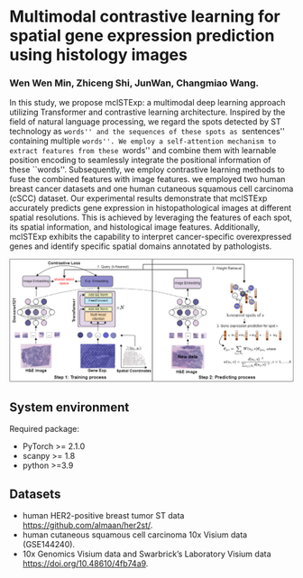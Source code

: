 # Multimodal contrastive learning for spatial gene expression prediction using histology images
### Wen Wen Min, Zhiceng Shi, JunWan, Changmiao Wang.
In this study, we propose mclSTExp: a multimodal deep learning approach utilizing Transformer and contrastive learning architecture. Inspired by the field of natural language processing, we regard the spots detected by ST technology as ``words'' and the sequences of these spots as ``sentences'' containing multiple ``words''. We employ a self-attention mechanism to extract features from these ``words'' and combine them with learnable position encoding to seamlessly integrate the positional information of these ``words''. Subsequently, we employ contrastive learning methods to fuse the combined features with image features. we employed two human breast cancer datasets and one human cutaneous squamous cell carcinoma (cSCC) dataset. Our experimental results demonstrate that mclSTExp accurately predicts gene expression in histopathological images at different spatial resolutions. This is achieved by leveraging the features of each spot, its spatial information, and histological image features. Additionally, mclSTExp exhibits the capability to interpret cancer-specific overexpressed genes and identify specific spatial domains annotated by pathologists.

![(Variational)](workflow.png)


## System environment
Required package:
- PyTorch >= 2.1.0
- scanpy >= 1.8
- python >=3.9

## Datasets

-  human HER2-positive breast tumor ST data https://github.com/almaan/her2st/.
-  human cutaneous squamous cell carcinoma 10x Visium data (GSE144240).
-  10x Genomics Visium data and Swarbrick’s Laboratory Visium data https://doi.org/10.48610/4fb74a9.
